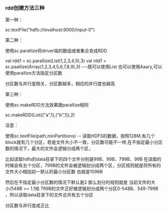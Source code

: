 ###   rdd创建方法三种  

第一种： 

sc.textFile("hdfs://lovalhost:9000/input-0")

第二种：

使用sc.parallize将driver端的数组或者集合变成RDD　　　

val rdd1 = sc.parallize(List(1,2,3,4,5),3)   val rdd1 = sc.paallize(Array(1,2,3,4,5,6,7,8,9),3)  ---既可以使用List 也可以使用Aaary,可以使用parallize方法指定分区数 

分区数与并行度相关，分区数越多，相应的并行度也越高   

第三种： 

使用sc.makeRDD方法效果跟parallize相同   

sc.makeRDD(List(("a",1),("b",1)),2)

注意： 

使用sc.textFile(path,minPartitions)   -- 读取HDFS的数据，按照128M,有几个block就有几个分区，若是文件大小不一致，分区数可能不一样,在不指定最小分区数的情况下，最大的文件会逻辑分成两个区，

比如读取hdfs的data目录下的四个文件分别是99B、99B、799B、99B  在读取的时候会有五个分区，799B的文件会被逻辑划分成两个区，分区规则就是将所有的文件大小相加初一默认的最小分区数  也就是1096B

然后在不指定最小分区数的情况下默认是2  那么划分的规则就是 当前文件的大小/548B >= 1.1倍  799B的文件正好被逻辑划分成两个分区0-548B、549-799B ，所以读取data目录下的文件总共有五个分区

分区数与并行度成正比


